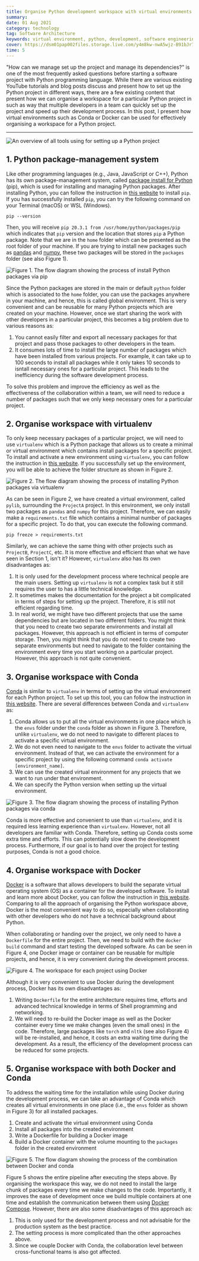 ```yaml
---
title: Organise Python development workspace with virtual environments
summary: 
date: 01 Aug 2021
category: technology
tag: Software Architecture
keywords: virtual environment, python, development, software engineering, software development, project setup, programming, coding, organised workspace
cover: https://dsm01pap002files.storage.live.com/y4m8kw-nwA5wjz-B91bJr7EulKMe1Sqf3t3NkOWjKtOt0IY7dASBZB21h_SMo8zsCIHhxPzoMuv4ljiO080JkluQeW28swyJxoG5OVSyQiTi0WMoU6OgkLfm1Y5dZOpqk_ZFK29Z39cIfeRF0Wx_HqNpmJvrleS55g1-bwPLGHvcqT-cfmrubuBGcmwq3INo5q3?width=1475&height=820&cropmode=none
time: 5
---
```


"How can we manage set up the project and manage its dependencies?" is one of the most frequently asked questions before starting a software project with Python programming language. While there are various existing YouTube tutorials and blog posts discuss and present how to set up the Python project in different ways, there are a few existing content that present how we can organise a workspace for a particular Python project in such as way that multiple developers in a team can quickly set up the project and speed up their development process. In this post, I present how virtual environments such as Conda or Docker can be used for effectively organising a workspace for a Python project.

---

![An overview of all tools using for setting up a Python project](https://dsm01pap002files.storage.live.com/y4m4lDRBzAwLteFdm2oRpqrWV4DkhuZ_cmB_T5uzC8T2i5goIGr8tVtr9SDtJ3w-0QXuDnu7VKkKiiE8Kmr65cP3EfWahMWPxB4tRbbFv7_ReVNtXepinAzMGCbyHYCJVuh1UxZIB5nhDbKWszXbLK8h7m74NHfDzMrHsWvkiNgx2dGRjOeEZWbo2JiaYk7VVHy?width=1257&height=645&cropmode=none)


## 1. Python package-management system
Like other programming languages (e.g., Java, JavaScript or C++), Python has its own package-management system, called [package install for Python](https://pypi.org/project/pip/) (pip), which is used for installing and managing Python packages. After installing Python, you can follow the instruction in [this website](https://pip.pypa.io/en/stable/installation/) to install `pip`. If you has successfully installed `pip`, you can try the following command on your Terminal (macOS) or WSL (Windows).

```shell
pip --version
```

Then, you will receive `pip 20.3.1 from /usr/home/python/packages/pip` which indicates that `pip` version and the location that stores `pip` a Python package. Note that we are in the `home` folder which can be presented as the root folder of your machine. If you are trying to install new packages such as [pandas](https://pypi.org/project/pandas/) and [numpy](https://pypi.org/project/numpy/), these two packages will be stored in the `packages` folder (see also Figure 1).

![Figure 1. The flow diagram showing the process of install Python packages via pip](https://dsm01pap002files.storage.live.com/y4mD2vAHBQWLgyQ-7pBA5fI5BX8dv5QLA2NLn32oHx3qPkTq7otIZgYvV5JzKGe_P1e3-28Gop_TkGdHdEXKBZQi6XxU0oH7o_-EuN7853_dEyUTbKn4xNMtD6Aq23S0M4WyowT4jVj6e9GhlSYv4OGYvp1ZX_hyhMhV67_QNEEB1X7DvKeu3vv9mSFp1VU8C_l?width=748&height=620&cropmode=none)

Since the Python packages are stored in the main or default `python` folder which is associated to the `home` folder, you can use the packages anywhere in your machine, and hence, this is called global environment. This is very convenient and can be reusable for many Python projects which are created on your machine. However, once we start sharing the work with other developers in a particular project, this becomes a big problem due to various reasons as: 

1. You cannot easily filter and export all necessary packages for that project and pass those packages to other developers in the team.
2. It consumes lots of time to install the large number of packages which have been installed from various projects. For example, it can take up to 100 seconds to install all packages while it only takes 10 seconds to isntall necessary ones for a particular project. This leads to the inefficiency during the software development process.

To solve this problem and improve the efficiency as well as the effectiveness of the collaboration within a team, we will need to reduce a number of packages such that we only keep necessary ones for a particular project.

## 2. Organise workspace with virtualenv

To only keep necessary packages of a particular project, we will need to use `virtualenv` which is a Python package that allows us to create a minimal or virtual environment which contains install packages for a specific project. To install and activate a new environment using `virtualenv`, you can follow the instruction in [this website](https://virtualenv.pypa.io/en/latest/). If you successfully set up the environment, you will be able to achieve the folder structure as shown in Figure 2.

![Figure 2. The flow diagram showing the process of installing Python packages via virtualenv](https://dsm01pap002files.storage.live.com/y4mChji0ymGoLuFtj7ngd36l9nlxbkt7xc_m_mAp1jJaDrEW8TU9q3ASPczi1p2mR3IoyEYyXCkJaepSVWbradte7-TjO4_14ZbF9Cc_gDbz_e0cmMbku4HZvFUMEqdFkgYQ_vliLaFxpNtqr6zFJyS9sBp6KvP3I2RAypSof8BG0SnyqHdh9dV7ENC_Cuc3IF2?width=848&height=803&cropmode=none)

As can be seen in Figure 2, we have created a virtual environment, called `pylib`, surrounding the `ProjectA` project. In this environment, we only install two packages as `pandas` and `numpy` for this project. Therefore, we can easily make a `requirements.txt` file which contains a minimal number of packages for a specific project. To do that, you can execute the following command.

```shell
pip freeze > requirements.txt
```

Similarly, we can achieve the same thing with other projects such as `ProjectB`, `ProjectC`, etc. It is more effective and efficient than what we have seen in Section 1, isn't it? However, `virtualenv` also has its own disadvantages as:

1. It is only used for the development process where technical people are the main users. Setting up `virtualenv` is not a complex task but it still requires the user to has a little technical knowledge.
2. It sometimes makes the documentation for the project a bit complicated in terms of steps for setting up the project. Therefore, it is still not efficient regarding time.
3. In real world, we might have two different projects that use the same dependencies but are located in two different folders. You might think that you need to create two separate environments and install all packages. However, this approach is not efficient in terms of computer storage. Then, you might think that you do not need to create two separate environments but need to navigate to the folder containing the environment every time you start working on a particular project. However, this approach is not quite convenient.


## 3. Organise workspace with Conda

[Conda](https://docs.conda.io/en/latest/) is similar to `virtualenv` in terms of setting up the virtual environment for each Python project. To set up this tool, you can follow the instruction in [this website](https://docs.conda.io/en/latest/miniconda.html). There are several differences between Conda and `virtualenv` as:

1. Conda allows us to put all the virtual environments in one place which is the `envs` folder under the `conda` folder as shown in Figure 3. Therefore, unlike `virtualenv`, we do not need to navigate to different places to activate a specific virtual environment.
2. We do not even need to navigate to the `envs` folder to activate the virtual environment. Instead of that, we can activate the environment for a specific project by using the following command `conda activate [environment_name]`.
3. We can use the created virtual environment for any projects that we want to run under that environment.
4. We can specify the Python version when setting up the virtual environment.

![Figure 3. The flow diagram showing the process of installing Python packages via conda](https://dsm01pap002files.storage.live.com/y4m9A4u_LVTPFUCe0GkZfa67aX3md9tCtrUr6T-BuaFZRlqwC8wKx2Xh4020S_-Eaz9bVNtyZMiHwk6y1zKDkzAdinM-WqgZbxdVe09VhciutbKdpyguHSrbCDbYykvUT03FdxxXb2HaRHiMBoVUjAHdUQFtX6t6dNIrgHU4Vp5JlIFpTBYV76UlS9C51ygUPSe?width=845&height=856&cropmode=none)

Conda is more effective and convenient to use than `virtualenv`, and it is required less learning experience than `virtualenv`. However, not all developers are familiar with Conda. Therefore, setting up Conda costs some extra time and efforts. This can potentially slow down the development process. Furthermore, if our goal is to hand over the project for testing purposes, Conda is not a good choice.

## 4. Organise workspace with Docker

[Docker](https://www.docker.com/) is a software that allows developers to build the separate virtual operating system (OS) as a container for the developed software. To install and learn more about Docker, you can follow the instruction in [this website](https://www.docker.com/products/docker-desktop). Comparing to all the approach of organising the Python workspace above, Docker is the most convenient way to do so, especially when collaborating with other developers who do not have a technical background about Python.

When collaborating or handing over the project, we only need to have a `Dockerfile` for the entire project. Then, we need to build with the `docker build` command and start testing the developed software. As can be seen in Figure 4, one Docker image or container can be reusable for multiple projects, and hence, it is very convenient during the development process.

![Figure 4. The workspace for each project using Docker](https://dsm01pap002files.storage.live.com/y4meT-nssQMbZjo0ly3Ie-PENLF_zkEb6U4PVnN1bdITq1s7q1r60fg3v_vk17_Zalc_QsivRwEZv9CDM1efh7QOv_yXwC8nd1vx4zTl_XjaOhXWmgH-Z_TdheSu3cxw1fKnaX4BiHb8l5i4SC_7Bef0pdjRuGXGbHUbgkWLPb-STCZNDk4KqBT4DACSjh5yTgg?width=732&height=903&cropmode=none)

Although it is very convenient to use Docker during the development process, Docker has its own disadvantages as:

1. Writing `Dockerfile` for the entire architecture requires time, efforts and advanced technical knowledge in terms of Shell programming and networking.
2. We will need to re-build the Docker image as well as the Docker container every time we make changes (even the small ones) in the code. Therefore, large packages like `torch` and `nltk` (see also Figure 4) will be re-installed, and hence, it costs an extra waiting time during the development. As a result, the efficiency of the development process can be reduced for some projects.


## 5. Organise workspace with both Docker and Conda

To address the waiting time for the installation while using Docker during the development process, we can take an advantage of Conda which creates all virtual environments in one place (i.e., the `envs` folder as shown in Figure 3) for all installed packages.

1. Create and activate the virtual environment using Conda
2. Install all packages into the created environment
3. Write a Dockerfile for building a Docker image
4. Build a Docker container with the volume mounting to the `packages` folder in the created environment

![Figure 5. The flow diagram showing the process of the combination between Docker and conda](https://dsm01pap002files.storage.live.com/y4mQ8dSo-IT5WJSa8N6LL3pEPTGeg0At77VnyMw9Faf4-woi2839aa66EwrSu9P3K7X0-aEuyzEJTy95TIB2gkyZCQSTWbL5drTaiLIwj7VqB1V5FMsvcm1wONtsmxj-LQkpz8D1BO5POgeoHJMchrGiXv5xqCoO23lT1MrlFO2xqATXGxiOlKfUr944bJXPvh3?width=911&height=535&cropmode=none)

Figure 5 shows the entire pipeline after executing the steps above. By organising the workspace this way, we do not need to install the large chunk of packages every time we make changes to the code. Importantly, it improves the ease of development once we build multiple containers at one time and establish the communication between them using [Docker Compose](https://docs.docker.com/compose/). However, there are also some disadvantages of this approach as:

1. This is only used for the development process and not advisable for the production system as the best practice.
2. The setting process is more complicated than the other approaches above.
3. Since we couple Docker with Conda, the collaboration level between cross-functional teams is also got affected.